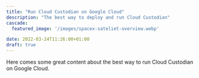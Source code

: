 ```yaml
---
title: "Run Cloud Custodian on Google Cloud"
description: "The best way to deploy and run Cloud Custodian"
cascade:
  featured_image: '/images/spacex-sateliet-overview.webp'

date: 2022-03-24T11:26:00+01:00
draft: true
---
```


Here comes some great content about the best way to run Cloud Custodian on Google Cloud.
